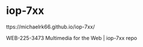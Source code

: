 # iop-7xx

ttps://michaelrk66.github.io/iop-7xx/

WEB-225-3473 Multimedia for the Web | iop-7xx repo
